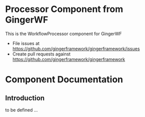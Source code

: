 Processor Component from GingerWF
================================

This is the WorkflowProcessor component for GingerWF

- File issues at https://github.com/gingerframework/gingerframework/issues
- Create pull requests against https://github.com/gingerframework/gingerframework

# Component Documentation

## Introduction

to be defined ...



